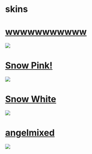 # skins
# [wwwwwwwwwww](priv8)
![](https://cdn.discordapp.com/attachments/748348970044227588/950277890874945536/unknown.png)

# [Snow Pink!](https://www.mediafire.com/file/za1hj96xyd1km9o/Snow+Pink!.osk/file)
![](https://media.discordapp.net/attachments/748348970044227588/950279457669795840/unknown.png?width=958&height=539)


# [Snow White](https://www.mediafire.com/file/7a6apxolmgssser/Snow_White.rar/file)
![](https://media.discordapp.net/attachments/802409609422962699/894130706685513748/unknown.png?width=1214&height=683)

# [angelmixed](https://drive.google.com/file/d/1lmeI45mOkANPEtHe2PDHM48LgxhmtT3K/view?usp=sharing)
![](https://media.discordapp.net/attachments/802409609422962699/894130483825365022/unknown.png?width=1214&height=683)

